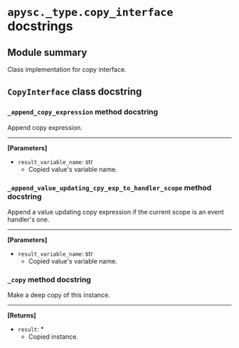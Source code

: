 # `apysc._type.copy_interface` docstrings

## Module summary

Class implementation for copy interface.

## `CopyInterface` class docstring

### `_append_copy_expression` method docstring

Append copy expression.<hr>

**[Parameters]**

- `result_variable_name`: str
  - Copied value's variable name.

### `_append_value_updating_cpy_exp_to_handler_scope` method docstring

Append a value updating copy expression if the current scope is an event handler's one.<hr>

**[Parameters]**

- `result_variable_name`: str
  - Copied value's variable name.

### `_copy` method docstring

Make a deep copy of this instance.<hr>

**[Returns]**

- `result`: *
  - Copied instance.